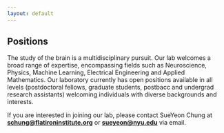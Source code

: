 ```yaml
---
layout: default
---
```


<div class="container">

<h2> Positions </h2>

The study of the brain is a multidisciplinary pursuit. Our lab welcomes a broad range of expertise, encompassing fields such as  Neuroscience, Physics, Machine Learning, Electrical Engineering and Applied Mathematics. Our laboratory currently has open positions available in all levels (postdoctoral fellows, graduate students, postbacc and undergrad research assistants) welcoming individuals with diverse backgrounds and interests.

If you are interested in joining our lab, please contact SueYeon Chung at <b>schung@flatironinstitute.org</b> or <b>sueyeon@nyu.edu</b> via email.

<br>

</div>
